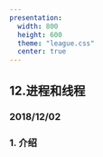 ```yaml
---
presentation:
  width: 800
  height: 600
  theme: "league.css"
  center: true
---
```


<!-- slide -->
## 12.进程和线程

### 2018/12/02

<!-- slide -->
### 1. 介绍

